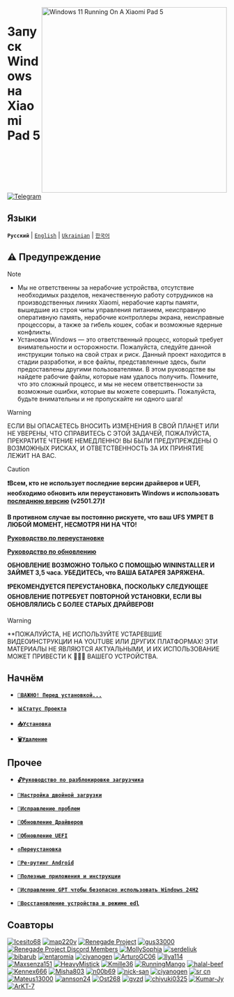 <img align="right" src="https://raw.githubusercontent.com/erdilS/Port-Windows-11-Xiaomi-Pad-5/main/nabu.png" width="425" alt="Windows 11 Running On A Xiaomi Pad 5">


# Запуск Windows на Xiaomi Pad 5

[![Telegram](https://img.shields.io/badge/Chat-Telegram-brightgreen.svg?logo=telegram&style=flat-square)](https://t.me/nabuwoa)

## Языки
**```Русский```** | [```English```](/README.md) | [```Ukrainian```](/guide/Ukrainian/README-uk.md) | [```한국어```](/guide/Korean/README-KO.md)

## ⚠️ Предупреждение
> [!NOTE]
> - Мы не ответственны за нерабочие устройства, отсутствие необходимых разделов, некачественную работу сотрудников на производственных линиях Xiaomi, нерабочие карты памяти, вышедшие из строя чипы управления питанием, неисправную оперативную память, нерабочие контроллеры экрана, неисправные процессоры, а также за гибель кошек, собак и возможные ядерные конфликты.
> - Установка Windows — это ответственный процесс, который требует внимательности и осторожности. Пожалуйста, следуйте данной инструкции только на свой страх и риск.                                                   Данный проект находится в стадии разработки, и все файлы, представленные здесь, были предоставлены другими пользователями.                                                                                                    В этом руководстве вы найдете рабочие файлы, которые нам удалось получить. Помните, что это сложный процесс, и мы не несем ответственности за возможные ошибки, которые вы можете совершить. Пожалуйста, будьте внимательны и не пропускайте ни одного шага!

> [!WARNING]
> ЕСЛИ ВЫ ОПАСАЕТЕСЬ ВНОСИТЬ ИЗМЕНЕНИЯ В СВОЙ ПЛАНЕТ ИЛИ НЕ УВЕРЕНЫ, ЧТО СПРАВИТЕСЬ С ЭТОЙ ЗАДАЧЕЙ, ПОЖАЛУЙСТА, ПРЕКРАТИТЕ ЧТЕНИЕ НЕМЕДЛЕННО! ВЫ БЫЛИ ПРЕДУПРЕЖДЕНЫ О ВОЗМОЖНЫХ РИСКАХ, И ОТВЕТСТВЕННОСТЬ ЗА ИХ ПРИНЯТИЕ ЛЕЖИТ НА ВАС.

> [!CAUTION]
> **❗Всем, кто не использует последние версии драйверов и UEFI, необходимо обновить или переустановить Windows и использовать [последнюю версию](https://github.com/erdilS/Port-Windows-11-Xiaomi-Pad-5/releases/tag/Drivers) (v2501.27)❗**
>
> **В противном случае вы постоянно рискуете, что ваш UFS УМРЕТ В ЛЮБОЙ МОМЕНТ, НЕСМОТРЯ НИ НА ЧТО!**
>
> [**Руководство по переустановке**](https://github.com/erdilS/Port-Windows-11-Xiaomi-Pad-5/blob/main/guide/English/reinstall-en.md)
>
> [**Руководство по обновлению**](https://github.com/Kumar-Jy/Windows-in-NABU-Without-PC/blob/main/guide/DriverUpdate.md)
>
> **ОБНОВЛЕНИЕ ВОЗМОЖНО ТОЛЬКО С ПОМОЩЬЮ WININSTALLER И ЗАЙМЕТ 3,5 часа. УБЕДИТЕСЬ, что ВАША БАТАРЕЯ ЗАРЯЖЕНА.**
>
>
> **❗️РЕКОМЕНДУЕТСЯ ПЕРЕУСТАНОВКА, ПОСКОЛЬКУ СЛЕДУЮЩЕЕ ОБНОВЛЕНИЕ ПОТРЕБУЕТ ПОВТОРНОЙ УСТАНОВКИ, ЕСЛИ ВЫ ОБНОВЛЯЛИСЬ С БОЛЕЕ СТАРЫХ ДРАЙВЕРОВ❗️**

> [!WARNING]
> **ПОЖАЛУЙСТА, НЕ ИСПОЛЬЗУЙТЕ УСТАРЕВШИЕ ВИДЕОИНСТРУКЦИИ НА YOUTUBE ИЛИ ДРУГИХ ПЛАТФОРМАХ! ЭТИ МАТЕРИАЛЫ НЕ ЯВЛЯЮТСЯ АКТУАЛЬНЫМИ, И ИХ ИСПОЛЬЗОВАНИЕ МОЖЕТ ПРИВЕСТИ К 🧱🧱🧱 ВАШЕГО УСТРОЙСТВА. 

## Начнём

- [**`📖ВАЖНО! Перед установкой...`**](important-ru.md)
  
- [**`📊Статус Проекта`**](status.md)
  
- [**`📥Установка`**](selection-ru.md)

- [**`🗑️Удаление`**](uninstall-ru.md)

## Прочее 

- [**`🔓Руководство по разблокировке загрузчика`**](/guide/Russian/unlock-bootloader-ru.md)

- [**`🔀Настройка двойной загрузки`**](dualboot-ru.md)

- [**`🔧Исправление проблем`**](troubleshooting-ru.md)

- [**`🔄Обновление Драйверов`**](update-ru.md)
  
- [**`🔄Обновление UEFI`**](UEFI-updating-ru.md)

- [**`♻️Переустановка`**](reinstall-ru.md)

- [**`📱Ре-рутинг Android`**](Re-rooting-ru.md)

- [**`📂Полезные приложения и инструкции`**](Additional-materials-ru.md)

- [**`🔧Исправление GPT чтобы безопасно использовать Windows 24H2`**](fix-gpt-ru.md)

- [**`🧱Восстановление устройства в режиме edl`**](edl-ru.md)

## Соавторы 
[<img alt="Icesito68" src="https://images.weserv.nl/?url=https://avatars.githubusercontent.com/u/113939920?v=4&w=45&fit=cover&mask=circle&maxage=7d" />](https://github.com/Icesito68)
[<img alt="map220v" src="https://images.weserv.nl/?url=https://avatars.githubusercontent.com/u/14368485?v=4&w=45&fit=cover&mask=circle&maxage=7d" />](https://github.com/map220v)
[<img alt="Renegade Project" src="https://images.weserv.nl/?url=https://avatars.githubusercontent.com/u/63859504?s=200&v=4&w=45&fit=cover&mask=circle&maxage=7d" />](https://github.com/edk2-porting)
[<img alt="gus33000" src="https://images.weserv.nl/?url=https://avatars.githubusercontent.com/u/3755345?v=4&w=45&fit=cover&mask=circle&maxage=7d" />](https://github.com/gus33000)
[<img alt="Renegade Project Discord Members" src="https://images.weserv.nl/?url=https://cdn.discordapp.com/icons/736563593058713690/68f67bfddf4390b11effc99917b16338.webp?size=256&w=45&fit=cover&mask=circle&maxage=7d" />](https://discord.gg/XXBWfag)
[<img alt="MollySophia" src="https://images.weserv.nl/?url=https://avatars.githubusercontent.com/u/20746884?v=4&w=45&fit=cover&mask=circle&maxage=7d" />](https://github.com/MollySophia)
[<img alt="serdeliuk" src="https://images.weserv.nl/?url=https://avatars.githubusercontent.com/u/38280618?v=4&w=45&fit=cover&mask=circle&maxage=7d" />](https://github.com/serdeliuk)
[<img alt="bibarub" src="https://images.weserv.nl/?url=https://avatars.githubusercontent.com/u/73599925?v=4&w=45&fit=cover&mask=circle&maxage=7d" />](https://github.com/bibarub)
[<img alt="entaromia" src="https://images.weserv.nl/?url=https://avatars.githubusercontent.com/u/30384045?v=4&w=45&fit=cover&mask=circle&maxage=7d" />](https://github.com/entaromia)
[<img alt="ciyanogen" src="https://images.weserv.nl/?url=https://avatars.githubusercontent.com/u/29534488?v=4&w=45&fit=cover&mask=circle&maxage=7d" />](https://github.com/ciyanogen)
[<img alt="ArturoGC06" src="https://images.weserv.nl/?url=https://avatars.githubusercontent.com/u/76574534?v=4&w=45&fit=cover&mask=circle&maxage=7d" />](https://github.com/ArturoGC06)
[<img alt="Ilya114" src="https://images.weserv.nl/?url=https://avatars.githubusercontent.com/u/93242944?v=4&w=45&fit=cover&mask=circle&maxage=7d" />](https://github.com/Ilya114)
[<img alt="Maxsenza151" src="https://images.weserv.nl/?url=https://avatars.githubusercontent.com/u/93602290?v=4&w=45&fit=cover&mask=circle&maxage=7d" />](https://github.com/Maxsenza151)
[<img alt="HeavyMistick" src="https://images.weserv.nl/?url=https://avatars.githubusercontent.com/u/94836779?v=4&w=45&fit=cover&mask=circle&maxage=7d" />](https://github.com/HeavyMistick)
[<img alt="Kmille36" src="https://images.weserv.nl/?url=https://avatars.githubusercontent.com/u/58414694?v=4&w=45&fit=cover&mask=circle&maxage=7d" />](https://github.com/Kmille36)
[<img alt="RunningMango" src="https://images.weserv.nl/?url=https://avatars.githubusercontent.com/u/36758157?v=4&w=45&fit=cover&mask=circle&maxage=7d" />](https://github.com/RunningMango)
[<img alt="halal-beef" src="https://images.weserv.nl/?url=https://avatars.githubusercontent.com/u/78730004?v=4&w=45&fit=cover&mask=circle&maxage=7d" />](https://github.com/halal-beef)
[<img alt="Kennex666" src="https://images.weserv.nl/?url=https://avatars.githubusercontent.com/u/55269418?v=4&w=45&fit=cover&mask=circle&maxage=7d" />](https://github.com/kennex666)
[<img alt="Misha803" src="https://images.weserv.nl/?url=https://avatars.githubusercontent.com/u/118528504?v=4&w=45&fit=cover&mask=circle&maxage=7d" />](https://github.com/Misha803)
[<img alt="n00b69" src="https://images.weserv.nl/?url=https://avatars.githubusercontent.com/u/83274506?v=4&w=45&fit=cover&mask=circle&maxage=7d" />](https://github.com/n00b69)
[<img alt="nick-san" src="https://images.weserv.nl/?url=https://avatars.githubusercontent.com/u/45539267?v=4&w=45&fit=cover&mask=circle&maxage=7d" />](https://github.com/nick-san)
[<img alt="ciyanogen" src="https://images.weserv.nl/?url=https://avatars.githubusercontent.com/u/84897942?v=4&w=45&fit=cover&mask=circle&maxage=7d" />](https://github.com/ciyanogen)
[<img alt="sr cn" src="https://images.weserv.nl/?url=https://avatars.githubusercontent.com/u/161332426?v=4&w=45&fit=cover&mask=circle&maxage=7d" />](https://github.com/srxcm)
[<img alt="Mateus13000" src="https://images.weserv.nl/?url=https://avatars.githubusercontent.com/u/38146322?v=4&w=45&fit=cover&mask=circle&maxage=7d" />](https://github.com/Mateus13000)
[<img alt="annson24" src="https://images.weserv.nl/?url=https://avatars.githubusercontent.com/u/8401837?v=4&w=45&fit=cover&mask=circle&maxage=7d" />](https://github.com/annson24)
[<img alt="Ost268" src="https://images.weserv.nl/?url=https://avatars.githubusercontent.com/u/99175924?s=96&v=4&w=45&fit=cover&mask=circle&maxage=7d" />](https://github.com/galaxysollector)
[<img alt="gvzd" src="https://i.ibb.co/VxsvNZ6/Ellipse-1.png" />](https://https://github.com/gvzd)
[<img alt="chiyuki0325" src="https://images.weserv.nl/?url=https://avatars.githubusercontent.com/u/73830635?s=96&v=4&w=45&fit=cover&mask=circle&maxage=7d" />](https://github.com/chiyuki0325)
[<img alt="Kumar-Jy" src="https://images.weserv.nl/?url=https://avatars.githubusercontent.com/u/20044626?v=4&w=45&fit=cover&mask=circle&maxage=7d" />](https://github.com/Kumar-Jy)
[<img alt="ArKT-7" src="https://images.weserv.nl/?url=https://avatars.githubusercontent.com/u/157277855?v=4&w=45&fit=cover&mask=circle&maxage=7d" />](https://github.com/ArKT-7)

